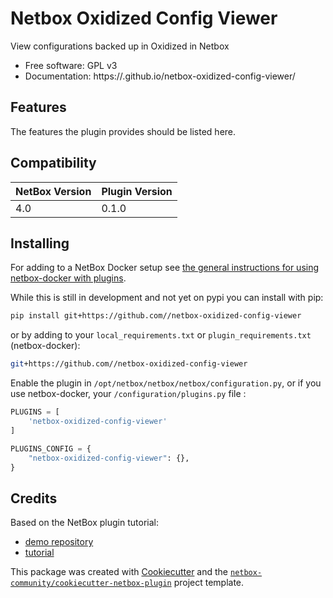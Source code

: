 # Netbox Oxidized Config Viewer

View configurations backed up in Oxidized in Netbox


* Free software: GPL v3
* Documentation: https://.github.io/netbox-oxidized-config-viewer/


## Features

The features the plugin provides should be listed here.

## Compatibility

| NetBox Version | Plugin Version |
|----------------|----------------|
|     4.0        |      0.1.0     |

## Installing

For adding to a NetBox Docker setup see
[the general instructions for using netbox-docker with plugins](https://github.com/netbox-community/netbox-docker/wiki/Using-Netbox-Plugins).

While this is still in development and not yet on pypi you can install with pip:

```bash
pip install git+https://github.com//netbox-oxidized-config-viewer
```

or by adding to your `local_requirements.txt` or `plugin_requirements.txt` (netbox-docker):

```bash
git+https://github.com//netbox-oxidized-config-viewer
```

Enable the plugin in `/opt/netbox/netbox/netbox/configuration.py`,
 or if you use netbox-docker, your `/configuration/plugins.py` file :

```python
PLUGINS = [
    'netbox-oxidized-config-viewer'
]

PLUGINS_CONFIG = {
    "netbox-oxidized-config-viewer": {},
}
```

## Credits

Based on the NetBox plugin tutorial:

- [demo repository](https://github.com/netbox-community/netbox-plugin-demo)
- [tutorial](https://github.com/netbox-community/netbox-plugin-tutorial)

This package was created with [Cookiecutter](https://github.com/audreyr/cookiecutter) and the [`netbox-community/cookiecutter-netbox-plugin`](https://github.com/netbox-community/cookiecutter-netbox-plugin) project template.
